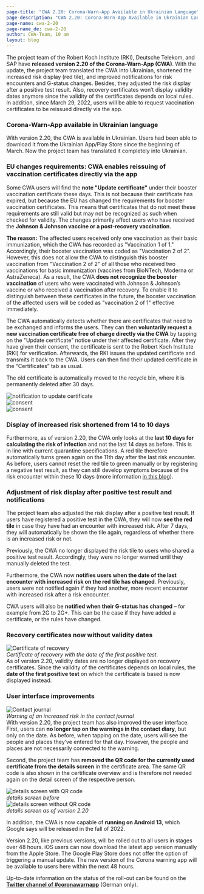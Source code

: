 ```yaml
---
page-title: "CWA 2.20: Corona-Warn-App Available in Ukrainian Language"
page-description: "CWA 2.20: Corona-Warn-App Available in Ukrainian Language"
page-name: cwa-2-20
page-name_de: cwa-2-20
author: CWA-Team, 10 am
layout: blog
---
```


The project team of the Robert Koch Institute (RKI), Deutsche Telekom, and SAP have **released version 2.20 of the Corona-Warn-App (CWA)**. With the update, the project team translated the CWA into Ukrainian, shortened the increased risk display (red tile), and improved notifications for risk encounters and G-status changes. Besides, they adjusted the risk display after a positive test result. Also, recovery certificates won’t display validity dates anymore since the validity of the certificates depends on local rules. In addition, since March 29, 2022, users will be able to request vaccination certificates to be reissued directly via the app.

<!-- overview -->

### Corona-Warn-App available in Ukrainian language
With version 2.20, the CWA is available in Ukrainian. Users had been able to download it from the Ukrainian App/Play Store since the beginning of March. Now the project team has translated it completely into Ukrainian. 

### EU changes requirements: CWA enables reissuing of vaccination certificates directly via the app
Some CWA users will find the **note "Update certificate"** under their booster vaccination certificate these days. This is not because their certificate has expired, but because the EU has changed the requirements for booster vaccination certificates. This means that certificates that do not meet these requirements are still valid but may not be recognized as such when checked for validity. The changes primarily affect users who have received the **Johnson & Johnson vaccine or a post-recovery vaccination**.

**The reason:** The affected users received only one vaccination as their basic immunization, which the CWA has recorded as "Vaccination 1 of 1." Accordingly, their booster vaccination was coded as "Vaccination 2 of 2". However, this does not allow the CWA to distinguish this booster vaccination from "Vaccination 2 of 2" of all those who received two vaccinations for basic immunization (vaccines from BioNTech, Moderna or AstraZeneca). As a result, the CWA **does not recognize the booster vaccination** of users who were vaccinated with Johnson & Johnson’s vaccine or who received a vaccination after recovery. To enable it to distinguish between these certificates in the future, the booster vaccination of the affected users will be coded as "vaccination 2 of 1" effective immediately. 

The CWA automatically detects whether there are certificates that need to be exchanged and informs the users. They can then **voluntarily request a new vaccination certificate free of charge directly via the CWA** by tapping on the "Update certificate" notice under their affected certificate. After they have given their consent, the certificate is sent to the Robert Koch Institute (RKI) for verification. Afterwards, the RKI issues the updated certificate and transmits it back to the CWA. Users can then find their updated certificate in the “Certificates” tab as usual.

The old certificate is automatically moved to the recycle bin, where it is permanently deleted after 30 days. 

<div class="row">
    <div class="col-6 col-lg-4">
        <div class="mb-4 text-center">
            <img src="./new-certificate(1).png" title="notification to update certificate" alt="notification to update certificate" />
        </div>
    </div>
    <div class="col-6 col-lg-4">
        <div class="mb-4 text-center">
            <img src="./new-certificate(2).png" title="consent" alt="consent" />
        </div>
    </div>
    <div class="col-6 col-lg-4">
        <div class="mb-4 text-center">
            <img src="./new-certificate(3).png" title="consent" alt="consent" />
        </div>
    </div>
</div>

### Display of increased risk shortened from 14 to 10 days 
Furthermore, as of version 2.20, the CWA only looks at the **last 10 days for calculating the risk of infection** and not the last 14 days as before. This is in line with current quarantine specifications. A red tile therefore automatically turns green again on the 11th day after the last risk encounter. As before, users cannot reset the red tile to green manually or by registering a negative test result, as they can still develop symptoms because of the risk encounter within these 10 days (more information [in this blog](/en/blog/2021-12-15-cwa-red-tile-guidance/)). 

### Adjustment of risk display after positive test result and notifications 
The project team also adjusted the risk display after a positive test result. If users have registered a positive test in the CWA, they will now **see the red tile** in case they have had an encounter with increased risk. After 7 days, they will automatically be shown the tile again, regardless of whether there is an increased risk or not. 

Previously, the CWA no longer displayed the risk tile to users who shared a positive test result. Accordingly, they were no longer warned until they manually deleted the test.  
 
Furthermore, the CWA now **notifies users when the date of the last encounter with increased risk on the red tile has changed**. Previously, users were not notified again if they had another, more recent encounter with increased risk after a risk encounter. 

CWA users will also be **notified when their G-status has changed** – for example from 2G to 2G+. This can be the case if they have added a certificate, or the rules have changed.

### Recovery certificates now without validity dates

<div class="row">
    <div class="col-lg-6 col-12 order-1 order-lg-12">
        <div class="mb-4 text-center">
            <img class="mb-2" src="./recovery-certificate.png" alt="Certificate of recovery" />
            <figcaption aria-hidden="true"><em>Certificate of recovery with the date of the first positive test.</em></figcaption>
        </div>
    </div>
    <div class="col-lg-6 col-12 oder-12 order-lg-1">
        As of version 2.20, validity dates are no longer displayed on recovery certificates. Since the validity of the certificates depends on local rules, the <strong>date of the first positive test</strong> on which the certificate is based is now displayed instead.  
    </div>
</div>

### User interface improvements

<div class="row">
    <div class="col-lg-6 col-12 order-1 order-lg-1">
        <div class="mb-4 text-center">
            <img class="mb-2" src="./contact-journal.png" alt="Contact journal" />
            <figcaption aria-hidden="true"><em>Warning of an increased risk in the contact journal</em></figcaption>
        </div>
    </div>
    <div class="col-lg-6 col-12 oder-12 order-lg-12">
        With version 2.20, the project team has also improved the user interface. First, users can <strong>no longer tap on the warnings in the contact diary</strong>, but only on the date. As before, when tapping on the date, users will see the people and places they’ve entered for that day. However, the people and places are not necessarily connected to the warning.  
    </div>
</div>

Second, the project team has **removed the QR code for the currently used certificate from the details screen** in the certificate area. The same QR code is also shown in the certificate overview and is therefore not needed again on the detail screen of the respective person. 

<div class="row">
    <div class="col-6">
        <div class="mb-4 text-center">
            <img class="mb-2" src="./qr-code-before.png" title="details screen with QR code" alt="details screen with QR code" />
            <figcaption aria-hidden="true"><em>details screen before</em></figcaption>
        </div>
    </div>
    <div class="col-6 ">
        <div class="mb-4 text-center">
            <img class="mb-2" src="./qr-code-after.png" title="details screen without QR code" alt="details screen without QR code" />
            <figcaption aria-hidden="true"><em>details screen as of version 2.20</em></figcaption>
        </div>
    </div>
</div>

In addition, the CWA is now capable of **running on Android 13**, which Google says will be released in the fall of 2022. 

Version 2.20, like previous versions, will be rolled out to all users in stages over 48 hours. iOS users can now download the latest app version manually from the Apple Store. The Google Play Store does not offer the option of triggering a manual update. The new version of the Corona warning app will be available to users here within the next 48 hours.

Up-to-date information on the status of the roll-out can be found on the **[Twitter channel of #coronawarnapp](https://twitter.com/coronawarnapp)** (German only).

